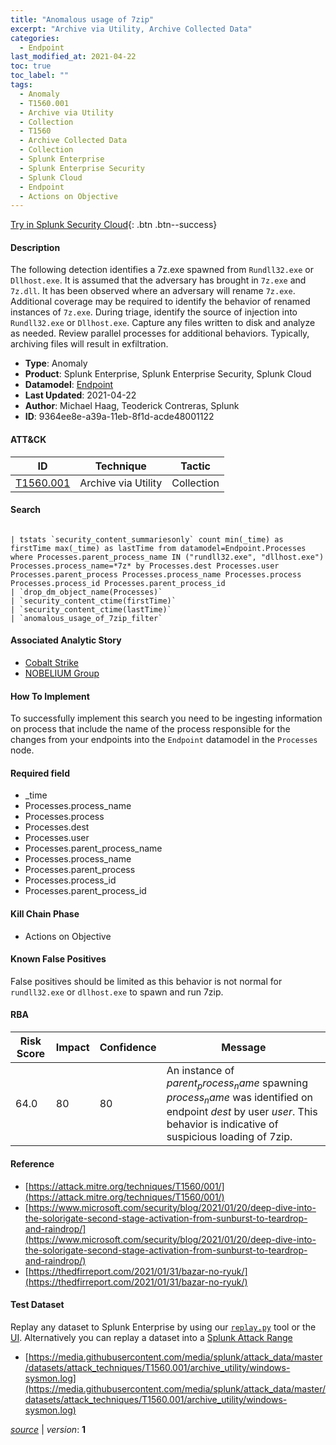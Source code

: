 ```yaml
---
title: "Anomalous usage of 7zip"
excerpt: "Archive via Utility, Archive Collected Data"
categories:
  - Endpoint
last_modified_at: 2021-04-22
toc: true
toc_label: ""
tags:
  - Anomaly
  - T1560.001
  - Archive via Utility
  - Collection
  - T1560
  - Archive Collected Data
  - Collection
  - Splunk Enterprise
  - Splunk Enterprise Security
  - Splunk Cloud
  - Endpoint
  - Actions on Objective
---
```




[Try in Splunk Security Cloud](https://www.splunk.com/en_us/cyber-security.html){: .btn .btn--success}

#### Description

The following detection identifies a 7z.exe spawned from `Rundll32.exe` or `Dllhost.exe`. It is assumed that the adversary has brought in `7z.exe` and `7z.dll`. It has been observed where an adversary will rename `7z.exe`. Additional coverage may be required to identify the behavior of renamed instances of `7z.exe`. During triage, identify the source of injection into `Rundll32.exe` or `Dllhost.exe`. Capture any files written to disk and analyze as needed. Review parallel processes for additional behaviors. Typically, archiving files will result in exfiltration.

- **Type**: Anomaly
- **Product**: Splunk Enterprise, Splunk Enterprise Security, Splunk Cloud
- **Datamodel**: [Endpoint](https://docs.splunk.com/Documentation/CIM/latest/User/Endpoint)
- **Last Updated**: 2021-04-22
- **Author**: Michael Haag, Teoderick Contreras, Splunk
- **ID**: 9364ee8e-a39a-11eb-8f1d-acde48001122


#### ATT&CK

| ID          | Technique   | Tactic         |
| ----------- | ----------- | -------------- |
| [T1560.001](https://attack.mitre.org/techniques/T1560/001/) | Archive via Utility | Collection || [T1560](https://attack.mitre.org/techniques/T1560/) | Archive Collected Data | Collection |



#### Search

```

| tstats `security_content_summariesonly` count min(_time) as firstTime max(_time) as lastTime from datamodel=Endpoint.Processes where Processes.parent_process_name IN ("rundll32.exe", "dllhost.exe") Processes.process_name=*7z* by Processes.dest Processes.user Processes.parent_process Processes.process_name Processes.process Processes.process_id Processes.parent_process_id 
| `drop_dm_object_name(Processes)` 
| `security_content_ctime(firstTime)` 
| `security_content_ctime(lastTime)`
| `anomalous_usage_of_7zip_filter`
```

#### Associated Analytic Story
* [Cobalt Strike](/stories/cobalt_strike)
* [NOBELIUM Group](/stories/nobelium_group)


#### How To Implement
To successfully implement this search you need to be ingesting information on process that include the name of the process responsible for the changes from your endpoints into the `Endpoint` datamodel in the `Processes` node.

#### Required field
* _time
* Processes.process_name
* Processes.process
* Processes.dest
* Processes.user
* Processes.parent_process_name
* Processes.process_name
* Processes.parent_process
* Processes.process_id
* Processes.parent_process_id


#### Kill Chain Phase
* Actions on Objective


#### Known False Positives
False positives should be limited as this behavior is not normal for `rundll32.exe` or `dllhost.exe` to spawn and run 7zip.



#### RBA

| Risk Score  | Impact      | Confidence   | Message      |
| ----------- | ----------- |--------------|--------------|
| 64.0 | 80 | 80 | An instance of $parent_process_name$ spawning $process_name$ was identified on endpoint $dest$ by user $user$. This behavior is indicative of suspicious loading of 7zip. |



#### Reference

* [https://attack.mitre.org/techniques/T1560/001/](https://attack.mitre.org/techniques/T1560/001/)
* [https://www.microsoft.com/security/blog/2021/01/20/deep-dive-into-the-solorigate-second-stage-activation-from-sunburst-to-teardrop-and-raindrop/](https://www.microsoft.com/security/blog/2021/01/20/deep-dive-into-the-solorigate-second-stage-activation-from-sunburst-to-teardrop-and-raindrop/)
* [https://thedfirreport.com/2021/01/31/bazar-no-ryuk/](https://thedfirreport.com/2021/01/31/bazar-no-ryuk/)



#### Test Dataset
Replay any dataset to Splunk Enterprise by using our [`replay.py`](https://github.com/splunk/attack_data#using-replaypy) tool or the [UI](https://github.com/splunk/attack_data#using-ui).
Alternatively you can replay a dataset into a [Splunk Attack Range](https://github.com/splunk/attack_range#replay-dumps-into-attack-range-splunk-server)

* [https://media.githubusercontent.com/media/splunk/attack_data/master/datasets/attack_techniques/T1560.001/archive_utility/windows-sysmon.log](https://media.githubusercontent.com/media/splunk/attack_data/master/datasets/attack_techniques/T1560.001/archive_utility/windows-sysmon.log)



[*source*](https://github.com/splunk/security_content/tree/develop/detections/endpoint/anomalous_usage_of_7zip.yml) \| *version*: **1**